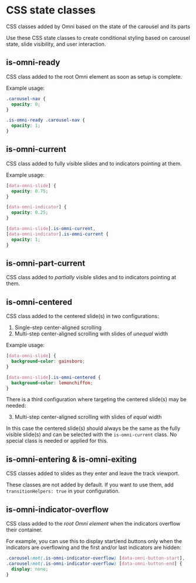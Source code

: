 
CSS state classes
================================================================================


CSS classes added by Omni based on the state of the carousel and its parts


Use these CSS state classes to create conditional styling
based on carousel state, slide visibility, and user interaction.


is-omni-ready
----------------------------------------

CSS class added to the root Omni element as soon as setup is complete.

Example usage:

```css
.carousel-nav {
  opacity: 0;
}

.is-omni-ready .carousel-nav {
  opacity: 1;
}
```


is-omni-current
----------------------------------------

CSS class added to fully visible slides and to indicators pointing at them.

Example usage:

```css
[data-omni-slide] {
  opacity: 0.75;
}

[data-omni-indicator] {
  opacity: 0.25;
}

[data-omni-slide].is-omni-current,
[data-omni-indicator].is-omni-current {
  opacity: 1;
}
```


is-omni-part-current
----------------------------------------

CSS class added to *partially* visible slides and to indicators pointing at them.



is-omni-centered
----------------------------------------

CSS class added to the centered slide(s) in two configurations:

1.  Single-step center-aligned scrolling
2.  Multi-step center-aligned scrolling with slides of *unequal* width

Example usage:

```css
[data-omni-slide] {
  background-color: gainsboro;
}

[data-omni-slide].is-omni-centered {
  background-color: lemonchiffon;
}
```

There is a third configuration where targeting the centered slide(s) may be needed:

3.  Multi-step center-aligned scrolling with slides of *equal* width

In this case the centered slide(s) should always be the same as the fully visible slide(s)
and can be selected with the `is-omni-current` class.
No special class is needed or applied for this.


is-omni-entering & is-omni-exiting
----------------------------------------

CSS classes added to slides as they enter and leave the track viewport.

These classes are not added by default. If you want to use them, add `transitionHelpers: true` in your configuration.


is-omni-indicator-overflow
----------------------------------------

CSS class added to the *root Omni element* when the indicators overflow their container.

For example, you can use this to display start/end buttons only when
the indicators are overflowing and the first and/or last indicators are hidden:

```css
.carousel:not(.is-omni-indicator-overflow) [data-omni-button-start],
.carousel:not(.is-omni-indicator-overflow) [data-omni-button-end] {
  display: none;
}
```
